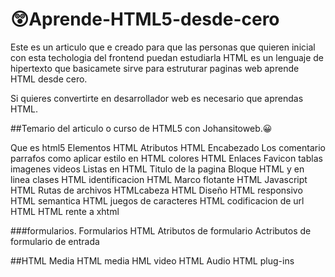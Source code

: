 # 😲Aprende-HTML5-desde-cero
Este es un articulo que e creado para que las personas que quieren inicial con esta techologia del frontend puedan estudiarla HTML es  un lenguaje de hipertexto que basicamete sirve para estruturar paginas web aprende HTML desde cero.


Si quieres convertirte en desarrollador web es necesario que aprendas HTML.

##Temario del articulo o curso de HTML5 con Johansitoweb.😀

Que es html5
Elementos  HTML
Atributos HTML
Encabezado
Los comentario
parrafos
como aplicar estilo en HTML
colores HTML
Enlaces
Favicon
tablas
imagenes
videos
Listas en HTML
Titulo de la pagina
Bloque HTML y en linea
clases HTML
identificacion HTML
Marco flotante HTML
Javascript HTML
Rutas de archivos 
HTMLcabeza HTML
Diseño HTML
responsivo HTML
semantica HTML
juegos de caracteres HTML
codificacion de url HTML
HTML rente a xhtml


###formularios.
Formularios HTML
Atributos de formulario
Actributos de formulario de entrada

##HTML Media
HTML media
HML video
HTML Audio
HTML plug-ins


